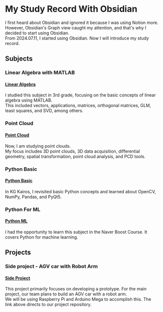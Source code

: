 # My Study Record With Obsidian
I first heard about Obsidian and ignored it because I was using Notion more. However, Obsidian's Graph view caught my attention, and that's why I decided to start using Obsidian.
<br/>
From 2024.07.11, I started using Obsidian. Now I will introduce my study record.
<br/>
## Subjects
</div>

### Linear Algebra with MATLAB
#### [Linear Algebra](https://github.com/KimMinwoo1214/my_obsidian/tree/main/20.%20Lecture%20Note/Linear%20Algebra)
I studied this subject in 3rd grade, focusing on the basic concepts of linear algebra using MATLAB.
<br/>
This included vectors, applications, matrices, orthogonal matrices, GLM, least squares, and SVD, among others.
<br/>
</div>

### Point Cloud
#### [Point Cloud](https://github.com/KimMinwoo1214/my_obsidian/tree/main/20.%20Lecture%20Note/Point%20Cloud)
Now, I am studying point clouds. 
<br/>
My focus includes 3D point clouds, 3D data acquisition, differential geometry, spatial transformation, point cloud analysis, and PCD tools.
<br/>
</div>

### Python Basic
#### [Python Basic](https://github.com/KimMinwoo1214/my_obsidian/tree/main/20.%20Lecture%20Note/Python%20Basic)
In KG Kairos, I revisited basic Python concepts and learned about OpenCV, NumPy, Pandas, and PyQt5.
<br/>
</div>

### Python For ML
#### [Python ML](https://github.com/KimMinwoo1214/my_obsidian/tree/main/20.%20Lecture%20Note/Python%20ML)
I had the opportunity to learn this subject in the Naver Boost Course. It covers Python for machine learning.
<br/>
</div>

## Projects
</div/>

### Side project - AGV car with Robot Arm
#### [Side Project](https://github.com/KimMinwoo1214/my_obsidian/tree/main/50.Projects)
This project primarily focuses on developing a prototype. For the main project, our team plans to build an AGV car with a robot arm. 
<br/>
We will be using Raspberry Pi and Arduino Mega to accomplish this. The link above directs to our project repository.
